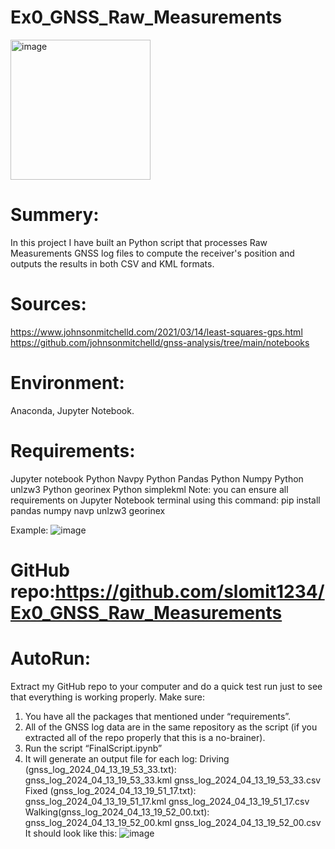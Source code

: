 # Ex0_GNSS_Raw_Measurements

<img width="224" alt="image" src="https://github.com/slomit1234/Ex0_GNSS_Raw_Measurements/assets/42152443/aec02578-4052-49ab-91b7-14b39c9c5108">

# Summery:
In this project I have built an Python script that processes Raw Measurements GNSS log files to compute the receiver's position and outputs the results in both CSV and KML formats.

# Sources:
https://www.johnsonmitchelld.com/2021/03/14/least-squares-gps.html
https://github.com/johnsonmitchelld/gnss-analysis/tree/main/notebooks

# Environment: 
Anaconda, Jupyter Notebook.

# Requirements:
Jupyter notebook
Python Navpy
Python Pandas
Python Numpy
Python unlzw3
Python georinex
Python simplekml
Note: you can ensure all requirements on Jupyter Notebook terminal using this command:
pip install pandas numpy navp unlzw3 georinex

Example:
 ![image](https://github.com/slomit1234/Ex0_GNSS_Raw_Measurements/assets/42152443/c52f16cb-2e31-466f-81ee-28d5fc71a771)

# GitHub repo:https://github.com/slomit1234/Ex0_GNSS_Raw_Measurements

# AutoRun: 
Extract my GitHub repo to your computer and do a quick test run just to see that everything is working properly.
Make sure:
1.	You have all the packages that mentioned under “requirements”. 
2.	All of the GNSS log data are in the same repository as the script (if you extracted all of the repo properly that this is a no-brainer).
3.	Run the script “FinalScript.ipynb”
4.	It will generate an output file for each log:
Driving (gnss_log_2024_04_13_19_53_33.txt):
 	gnss_log_2024_04_13_19_53_33.kml 
 	gnss_log_2024_04_13_19_53_33.csv
Fixed (gnss_log_2024_04_13_19_51_17.txt):
 	gnss_log_2024_04_13_19_51_17.kml
 	gnss_log_2024_04_13_19_51_17.csv
Walking(gnss_log_2024_04_13_19_52_00.txt):
 	gnss_log_2024_04_13_19_52_00.kml
 	gnss_log_2024_04_13_19_52_00.csv
It should look like this:
![image](https://github.com/slomit1234/Ex0_GNSS_Raw_Measurements/assets/42152443/e99b465e-9020-4faf-9ba5-65fb07d4dd20)
 


